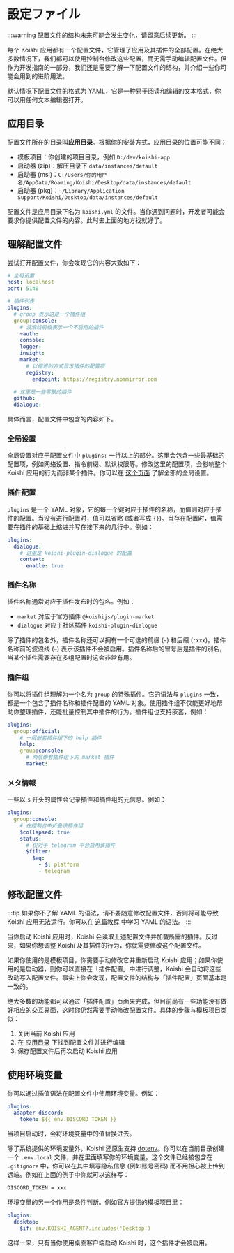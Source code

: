 # 設定ファイル

:::warning
配置文件的结构未来可能会发生变化，请留意后续更新。
:::

每个 Koishi 应用都有一个配置文件，它管理了应用及其插件的全部配置。在绝大多数情况下，我们都可以使用控制台修改这些配置，而无需手动编辑配置文件。但作为开发指南的一部分，我们还是需要了解一下配置文件的结构，并介绍一些你可能会用到的进阶用法。

默认情况下配置文件的格式为 [YAML](https://en.wikipedia.org/wiki/YAML)，它是一种易于阅读和编辑的文本格式，你可以用任何文本编辑器打开。

## 应用目录

配置文件所在的目录叫**应用目录**。根据你的安装方式，应用目录的位置可能不同：

- 模板项目：你创建的项目目录，例如 `D:/dev/koishi-app`
- 启动器 (zip)：解压目录下 `data/instances/default`
- 启动器 (msi)：`C:/Users/你的用户名/AppData/Roaming/Koishi/Desktop/data/instances/default`
- 启动器 (pkg)：`~/Library/Application Support/Koishi/Desktop/data/instances/default`

配置文件是应用目录下名为 `koishi.yml` 的文件。当你遇到问题时，开发者可能会要求你提供配置文件的内容。此时去上面的地方找就好了。

## 理解配置文件

尝试打开配置文件，你会发现它的内容大致如下：

```yaml
# 全局设置
host: localhost
port: 5140

# 插件列表
plugins:
  # group 表示这是一个插件组
  group:console:
    # 波浪线前缀表示一个不启用的插件
    ~auth:
    console:
    logger:
    insight:
    market:
      # 以缩进的方式显示插件的配置项
      registry:
        endpoint: https://registry.npmmirror.com

  # 这里是一些零散的插件
  github:
  dialogue:
```

具体而言，配置文件中包含的内容如下。

### 全局设置

全局设置对应于配置文件中 `plugins:` 一行以上的部分。这里会包含一些最基础的配置项，例如网络设置、指令前缀、默认权限等。修改这里的配置项，会影响整个 Koishi 应用的行为而非某个插件。你可以在 [这个页面](../../api/core/app.md) 了解全部的全局设置。

### 插件配置

`plugins` 是一个 YAML 对象，它的每一个键对应于插件的名称，而值则对应于插件的配置。当没有进行配置时，值可以省略 (或者写成 `{}`)。当存在配置时，值需要在插件的基础上缩进并写在接下来的几行中。例如：

```yaml koishi.yml
plugins:
  dialogue:
    # 这里是 koishi-plugin-dialogue 的配置
    context:
      enable: true
```

### 插件名称

插件名称通常对应于插件发布时的包名。例如：

- `market` 对应于官方插件 `@koishijs/plugin-market`
- `dialogue` 对应于社区插件 `koishi-plugin-dialogue`

除了插件的包名外，插件名称还可以拥有一个可选的前缀 (`~`) 和后缀 (`:xxx`)。插件名称前的波浪线 (`~`) 表示该插件不会被启用。插件名称后的冒号后是插件的别名，当某个插件需要存在多组配置时这会非常有用。

### 插件组

你可以将插件组理解为一个名为 `group` 的特殊插件。它的语法与 `plugins` 一致，都是一个包含了插件名称和插件配置的 YAML 对象。使用插件组不仅能更好地帮助你整理插件，还能批量控制其中插件的行为。插件组也支持嵌套，例如：

```yaml koishi.yml
plugins:
  group:official:
    # 一层嵌套插件组下的 help 插件
    help:
    group:console:
      # 两层嵌套插件组下的 market 插件
      market:
```

### メタ情報

一些以 `$` 开头的属性会记录插件和插件组的元信息。例如：

```yaml koishi.yml
plugins:
  group:console:
    # 在控制台中折叠该插件组
    $collapsed: true
    status:
      # 仅对于 telegram 平台启用该插件
      $filter:
        $eq:
          - $: platform
          - telegram
```

## 修改配置文件

:::tip
如果你不了解 YAML 的语法，请不要随意修改配置文件，否则将可能导致 Koishi 应用无法运行。你可以在 [这篇教程](https://www.runoob.com/w3cnote/yaml-intro.html) 中学习 YAML 的语法。
:::

当你启动 Koishi 应用时，Koishi 会读取上述配置文件并加载所需的插件。反过来，如果你想调整 Koishi 及其插件的行为，你就需要修改这个配置文件。

如果你使用的是模板项目，你需要手动修改它并重新启动 Koishi 应用；如果你使用的是启动器，则你可以直接在「插件配置」中进行调整，Koishi 会自动将这些改动写入配置文件。事实上你会发现，配置文件的结构与「插件配置」页面基本是一致的。

绝大多数的功能都可以通过「插件配置」页面来完成，但目前尚有一些功能没有做好相应的交互界面，这时你仍然需要手动修改配置文件。具体的步骤与模板项目类似：

1. 关闭当前 Koishi 应用
2. 在 [应用目录](#应用目录) 下找到配置文件并进行编辑
3. 保存配置文件后再次启动 Koishi 应用

## 使用环境变量

你可以通过插值语法在配置文件中使用环境变量。例如：

```yaml title=koishi.yml
plugins:
  adapter-discord:
    token: ${{ env.DISCORD_TOKEN }}
```

当项目启动时，会将环境变量中的值替换进去。

除了系统提供的环境变量外，Koishi 还原生支持 [dotenv](https://github.com/motdotla/dotenv)。你可以在当前目录创建一个 `.env.local` 文件，并在里面填写你的环境变量。这个文件已经被包含在 `.gitignore` 中，你可以在其中填写隐私信息 (例如账号密码) 而不用担心被上传到远端。例如在上面的例子中你就可以这样写：

```sh title=.env
DISCORD_TOKEN = xxx
```

环境变量的另一个作用是条件判断。例如官方提供的模板项目里：

```yaml title=koishi.yml
plugins:
  desktop:
    $if: env.KOISHI_AGENT?.includes('Desktop')
```

这样一来，只有当你使用桌面客户端启动 Koishi 时，这个插件才会被启用。
